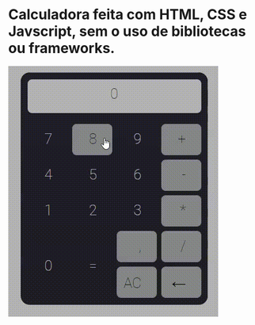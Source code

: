 # Calculadora feita com HTML, CSS e Javscript, sem o uso de bibliotecas ou frameworks.

![Alt](./assets/20210903_153003.gif)
